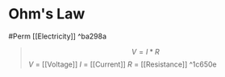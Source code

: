 # Ohm's Law
#Perm [[Electricity]] ^ba298a

>$$V=I*R$$
>$V$ = [[Voltage]]
>$I$ = [[Current]]
>$R$ = [[Resistance]]
^1c650e